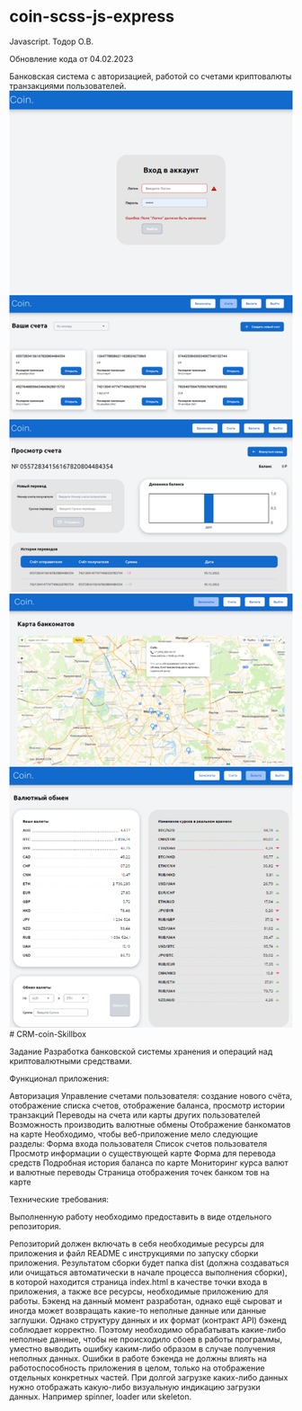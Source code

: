 # coin-scss-js-express
Javascript. Тодор О.В.

Обновление кода от 04.02.2023

Банковская система с авторизацией, работой со счетами криптовалюты транзакциями пользователей.
![Login preview](./preview/login.png)
![Accounts preview](./preview/accounts.png)
![Account preview](./preview/account.png)
![Banks preview](./preview/banks.png)
![Currency preview](./preview/currency.png)# CRM-coin-Skillbox

Задание 
Разработка банковской системы хранения и операций над криптовалютными средствами. 

 

Функционал приложения:

Авторизация 
Управление счетами пользователя: создание нового счёта, отображение списка  счетов, отображение баланса, просмотр истории транзакций 
Переводы на счета или карты других пользователей 
Возможность производить валютные обмены 
Отображение банкоматов на карте 
Необходимо, чтобы веб-приложение мело следующие разделы: Форма входа пользователя 
Список счетов пользователя 
Просмотр информации о существующей карте 
Форма для перевода средств 
Подробная история баланса по карте 
Мониторинг курса валют и валютные переводы 
Страница отображения точек банком тов на карте
 

Технические требования:

Выполненную работу необходимо предоставить в виде отдельного репозитория.

Репозиторий должен включать в себя необходимые ресурсы для приложения и файл README с инструкциями по запуску сборки приложения. Результатом сборки будет папка dist (должна создаваться или очищаться автоматически в начале процесса выполнения сборки), в которой находится страница index.html в качестве точки входа в приложения, а также все ресурсы, необходимые приложению для работы. Бэкенд на данный момент разработан, однако ещё сыроват и иногда может возвращать какие-то неполные данные или данные заглушки. Однако структуру данных и их формат (контракт API) бэкенд соблюдает корректно. Поэтому необходимо обрабатывать какие-либо неполные данные, чтобы не происходило сбоев в работы программы, уместно выводить ошибку каким-либо образом в случае получения неполных данных. Ошибки в работе бэкенда не должны влиять на работоспособность приложения в целом, только на отображение отдельных конкретных частей. При долгой загрузке каких-либо данных нужно отображать какую-либо визуальную индикацию загрузки данных. Например spinner, loader или skeleton.

